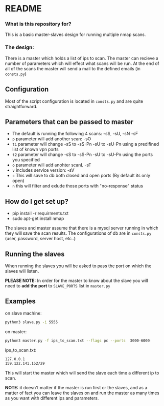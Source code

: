 # README #
### What is this repository for? ###

This is a basic master-slaves design for running multiple nmap scans.
### The design:
There is a master which holds a list of ips to scan.
The master can recieve a number of parameters which will effect what scans will be run.
At the end of all of the scans the master will send a mail to the defined emails (in `consts.py`)

## Configuration
Most of the script configuration is located in `consts.py` and are quite straightforward.

## Parameters that can be passed to master
* The default is running the following 4 scans: -sS, -sU, -sN -sF
* `p` parameter will add another scan: -sO
* `t1` parameter will change -sS to -sS-Pn -sU to -sU-Pn using a predifined list of known vpn ports 
* `t2` parameter will change -sS to -sS-Pn -sU to -sU-Pn using the ports you specified
* `o` parameter will add anohter scanL -sT
* `v` includes service version: -sV
* `c` This will save to db both closed and open ports (By default its only open)
* `n` this will filter and exlude those ports with "no-response" status

## How do I get set up?
* pip install -r requirments.txt
* sudo apt-get install nmap

The slaves and master assume that there is a mysql server running in which they will save the scan results.
The configurations of db are in `consts.py` (user, password, server host, etc..)

## Running the slaves
When running the slaves you will be asked to pass the port on which the slaves will listen.

**PLEASE NOTE:** In order for the master to know about the slave you will need to **add the port** to `SLAVE_PORTS` list in `master.py`

## Examples
on slave machine: 
```bash
python3 slave.py -i 5555
```
on master: 
```bash
python3 master.py -f ips_to_scan.txt --flags pc --ports  3000-6000
```

ips_to_scan.txt:
```bash
127.0.0.1
159.122.141.152/29
```

This will start the master which will send the slave each time a different ip to scan.

**NOTE:** it doesn't matter if the master is run first or the slaves, and as a matter of fact you can leave the slaves on and run the master
as many times as you want with different ips and parameters.

